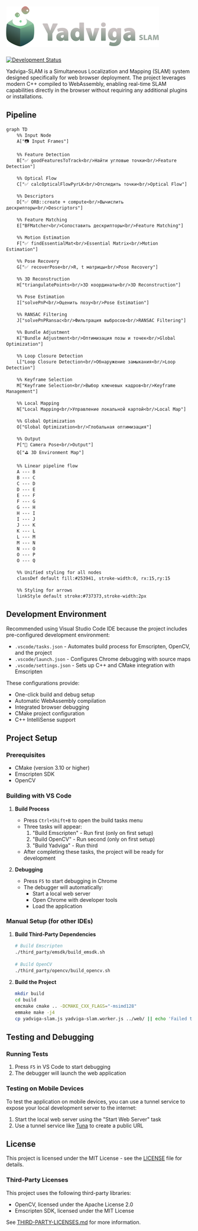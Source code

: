 # ![Yadviga-SLAM](resources/logo.svg)

[![Development Status](https://img.shields.io/badge/status-in%20development-yellow)](https://github.com/yourusername/Yadviga-SLAM)

Yadviga-SLAM is a Simultaneous Localization and Mapping (SLAM) system designed specifically for web browser deployment. The project leverages modern C++ compiled to WebAssembly, enabling real-time SLAM capabilities directly in the browser without requiring any additional plugins or installations.

## Pipeline

```mermaid
graph TD
    %% Input Node
    A["📷 Input Frames"]
    
    %% Feature Detection
    B["✅ goodFeaturesToTrack<br/>Найти угловые точки<br/>Feature Detection"]
    
    %% Optical Flow
    C["✅ calcOpticalFlowPyrLK<br/>Отследить точки<br/>Optical Flow"]
    
    %% Descriptors
    D["✅ ORB::create + compute<br/>Вычислить дескрипторы<br/>Descriptors"]
    
    %% Feature Matching
    E["BFMatcher<br/>Сопоставить дескрипторы<br/>Feature Matching"]
    
    %% Motion Estimation
    F["✅ findEssentialMat<br/>Essential Matrix<br/>Motion Estimation"]
    
    %% Pose Recovery
    G["✅ recoverPose<br/>R, t матрицы<br/>Pose Recovery"]
    
    %% 3D Reconstruction
    H["triangulatePoints<br/>3D координаты<br/>3D Reconstruction"]
    
    %% Pose Estimation
    I["solvePnP<br/>Оценить позу<br/>Pose Estimation"]
    
    %% RANSAC Filtering
    J["solvePnPRansac<br/>Фильтрация выбросов<br/>RANSAC Filtering"]
    
    %% Bundle Adjustment
    K["Bundle Adjustment<br/>Оптимизация позы и точек<br/>Global Optimization"]
    
    %% Loop Closure Detection
    L["Loop Closure Detection<br/>Обнаружение замыкания<br/>Loop Detection"]
    
    %% Keyframe Selection
    M["Keyframe Selection<br/>Выбор ключевых кадров<br/>Keyframe Management"]
    
    %% Local Mapping
    N["Local Mapping<br/>Управление локальной картой<br/>Local Map"]
    
    %% Global Optimization
    O["Global Optimization<br/>Глобальная оптимизация"]
    
    %% Output
    P["🎥 Camera Pose<br/>Output"]
    Q["⛳️ 3D Environment Map"]
    
    %% Linear pipeline flow
    A --- B
    B --- C
    C --- D
    D --- E
    E --- F
    F --- G
    G --- H
    H --- I
    I --- J
    J --- K
    K --- L
    L --- M
    M --- N
    N --- O
    O --- P
    O --- Q
    
    %% Unified styling for all nodes
    classDef default fill:#253941, stroke-width:0, rx:15,ry:15
    
    %% Styling for arrows
    linkStyle default stroke:#737373,stroke-width:2px
```

## Development Environment

Recommended using Visual Studio Code IDE because the project includes pre-configured development environment:
- `.vscode/tasks.json` - Automates build process for Emscripten, OpenCV, and the project
- `.vscode/launch.json` - Configures Chrome debugging with source maps
- `.vscode/settings.json` - Sets up C++ and CMake integration with Emscripten

These configurations provide:
- One-click build and debug setup
- Automatic WebAssembly compilation
- Integrated browser debugging
- CMake project configuration
- C++ IntelliSense support

## Project Setup

### Prerequisites
- CMake (version 3.10 or higher)
- Emscripten SDK
- OpenCV

### Building with VS Code

1. **Build Process**
   - Press `Ctrl+Shift+B` to open the build tasks menu
   - Three tasks will appear:
     1. "Build Emscripten" - Run first (only on first setup)
     2. "Build OpenCV" - Run second (only on first setup)
     3. "Build Yadviga" - Run third
   - After completing these tasks, the project will be ready for development

2. **Debugging**
   - Press `F5` to start debugging in Chrome
   - The debugger will automatically:
     - Start a local web server
     - Open Chrome with developer tools
     - Load the application

### Manual Setup (for other IDEs)

1. **Build Third-Party Dependencies**
   ```bash
   # Build Emscripten
   ./third_party/emsdk/build_emsdk.sh
   
   # Build OpenCV
   ./third_party/opencv/build_opencv.sh
   ```

2. **Build the Project**
   ```bash
   mkdir build
   cd build
   emcmake cmake .. -DCMAKE_CXX_FLAGS="-msimd128"
   emmake make -j4
   cp yadviga-slam.js yadviga-slam.worker.js ../web/ || echo 'Failed to copy files'
   ```

## Testing and Debugging

### Running Tests
1. Press `F5` in VS Code to start debugging
2. The debugger will launch the web application

### Testing on Mobile Devices

To test the application on mobile devices, you can use a tunnel service to expose your local development server to the internet:

1. Start the local web server using the "Start Web Server" task
2. Use a tunnel service like [Tuna](https://my.tuna.am/) to create a public URL


## License

This project is licensed under the MIT License - see the [LICENSE](LICENSE) file for details.

### Third-Party Licenses

This project uses the following third-party libraries:
- OpenCV, licensed under the Apache License 2.0
- Emscripten SDK, licensed under the MIT License

See [THIRD-PARTY-LICENSES.md](THIRD-PARTY-LICENSES.md) for more information. 
